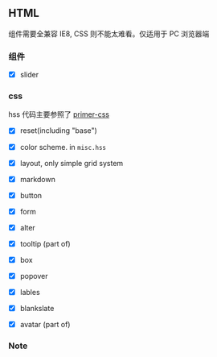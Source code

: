HTML
--------

组件需要全兼容 IE8, CSS 则不能太难看。仅适用于 PC 浏览器端

### 组件

* [x] slider

### css

hss 代码主要参照了 [primer-css](https://github.com/primer/primer-css)

* [x] reset(including "base")
* [x] color scheme. in `misc.hss`
* [x] layout, only simple grid system
* [x] markdown
* [x] button
* [x] form
* [x] alter
* [x] tooltip (part of)
* [x] box
* [x] popover
* [x] lables
* [x] blankslate
* [x] avatar (part of)


### Note

